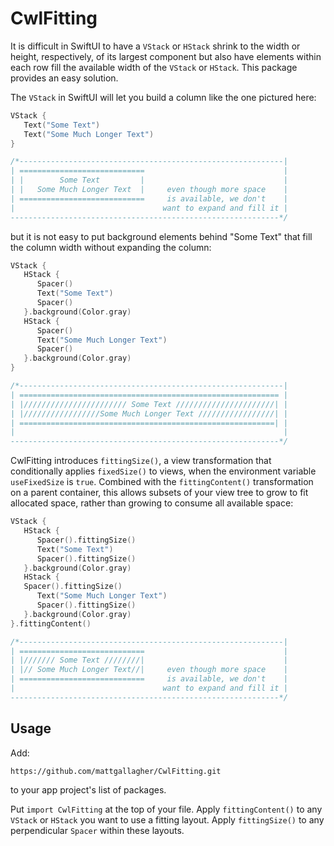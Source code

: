 # CwlFitting

It is difficult in SwiftUI to have a `VStack` or `HStack` shrink to the width or height, respectively, of its largest component but also have elements within each row fill the available width of the `VStack` or `HStack`. This package provides an easy solution.

The `VStack` in SwiftUI will let you build a column like the one pictured here:

```swift
VStack {
   Text("Some Text")
   Text("Some Much Longer Text")
}

/*-----------------------------------------------------------|
| ============================                               |
| |        Some Text         |                               |
| |   Some Much Longer Text  |     even though more space    |
| ============================     is available, we don't    |
|                                 want to expand and fill it |
------------------------------------------------------------*/
```

but it is not easy to put background elements behind "Some Text" that fill the column width without expanding the column:

```swift
VStack {
   HStack {
      Spacer()
      Text("Some Text")
      Spacer()
   }.background(Color.gray)
   HStack {
      Spacer()
      Text("Some Much Longer Text")
      Spacer()
   }.background(Color.gray)
}

/*-----------------------------------------------------------|
| ========================================================== |
| |/////////////////////// Some Text //////////////////////| |
| |/////////////////Some Much Longer Text /////////////////| |
| =========================================================| |
|                                                            |
------------------------------------------------------------*/
```

CwlFitting introduces `fittingSize()`, a view transformation that conditionally applies `fixedSize()` to views, when the environment variable `useFixedSize` is `true`. Combined with the  `fittingContent()` transformation on a parent container, this allows subsets of your view tree to grow to fit allocated space, rather than growing to consume all available space:

```swift
VStack {
   HStack {
      Spacer().fittingSize()
      Text("Some Text")
      Spacer().fittingSize()
   }.background(Color.gray)
   HStack {
   Spacer().fittingSize()
      Text("Some Much Longer Text")
      Spacer().fittingSize()
   }.background(Color.gray)
}.fittingContent()

/*-----------------------------------------------------------|
| ============================                               |
| |/////// Some Text ////////|                               |
| |// Some Much Longer Text//|     even though more space    |
| ============================     is available, we don't    |
|                                 want to expand and fill it |
------------------------------------------------------------*/
```

## Usage

Add:

    https://github.com/mattgallagher/CwlFitting.git

to your app project's list of packages.

Put `import CwlFitting` at the top of your file. Apply `fittingContent()` to any `VStack` or `HStack` you want to use a fitting layout. Apply `fittingSize()` to any perpendicular `Spacer` within these layouts.
